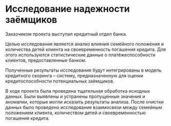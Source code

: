 # Исследование надежности заёмщиков

Заказчиком проекта выступил кредитный отдел банка.

Целью исследования является анализ влияния семейного положения и количества детей клиента на своевременность погашения кредита. Для этого используются статистические данные о платёжеспособности клиентов, предоставленные банком.

Полученные результаты исследования будут интегрированы в модель кредитного скоринга – систему, предназначенную для оценки кредитоспособности потенциальных заёмщиков.

В ходе проекта была проведена тщательная обработка исходных данных. Были выявлены и устранены пропущенные значения и аномалии, которые могли исказить результаты анализа. После очистки данных было проведено исследование взаимосвязи между семейным положением клиента, количеством детей и своевременностью погашения кредита.
